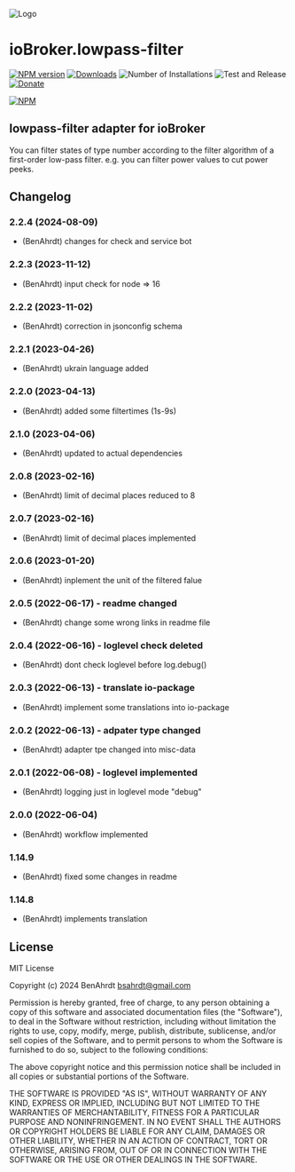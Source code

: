 ![Logo](admin/lowpass-filter.png)
# ioBroker.lowpass-filter

[![NPM version](https://img.shields.io/npm/v/iobroker.lowpass-filter.svg)](https://www.npmjs.com/package/iobroker.lowpass-filter)
[![Downloads](https://img.shields.io/npm/dm/iobroker.lowpass-filter.svg)](https://www.npmjs.com/package/iobroker.lowpass-filter)
![Number of Installations](https://iobroker.live/badges/lowpass-filter-installed.svg)
![Test and Release](https://github.com/BenAhrdt/ioBroker.lowpass-filter/workflows/Test%20and%20Release/badge.svg)
[![Donate](https://img.shields.io/badge/paypal-donate%20|%20spenden-blue.svg)](https://paypal.me/besc83)

[![NPM](https://nodei.co/npm/iobroker.lowpass-filter.png?downloads=true)](https://nodei.co/npm/iobroker.lowpass-filter/)

## lowpass-filter adapter for ioBroker

You can filter states of type number according to the filter algorithm of a first-order low-pass filter.
e.g. you can filter power values to cut power peeks.

## Changelog
<!--
	Placeholder for the next version (at the beginning of the line):
	### **WORK IN PROGRESS**
-->
### 2.2.4 (2024-08-09)
* (BenAhrdt) changes for check and service bot

### 2.2.3 (2023-11-12)
* (BenAhrdt) input check for node => 16

### 2.2.2 (2023-11-02)
* (BenAhrdt) correction in jsonconfig schema

### 2.2.1 (2023-04-26)
* (BenAhrdt) ukrain language added

### 2.2.0 (2023-04-13)
* (BenAhrdt) added some filtertimes (1s-9s)

### 2.1.0 (2023-04-06)
* (BenAhrdt) updated to actual dependencies

### 2.0.8 (2023-02-16)
* (BenAhrdt) limit of decimal places reduced to 8

### 2.0.7 (2023-02-16)
* (BenAhrdt) limit of decimal places implemented

### 2.0.6 (2023-01-20)
* (BenAhrdt) inplement the unit of the filtered falue

### 2.0.5 (2022-06-17) - readme changed
* (BenAhrdt) change some wrong links in readme file

### 2.0.4 (2022-06-16) - loglevel check deleted
* (BenAhrdt) dont check loglevel before log.debug()

### 2.0.3 (2022-06-13) - translate io-package
* (BenAhrdt) implement some translations into io-package

### 2.0.2 (2022-06-13) - adpater type changed
* (BenAhrdt) adapter tpe changed into misc-data

### 2.0.1 (2022-06-08) - loglevel implemented
* (BenAhrdt) logging just in loglevel mode "debug"

### 2.0.0 (2022-06-04)
* (BenAhrdt) workflow implemented

### 1.14.9
* (BenAhrdt) fixed some changes in readme

### 1.14.8
* (BenAhrdt) implements translation

## License
MIT License

Copyright (c) 2024 BenAhrdt <bsahrdt@gmail.com>

Permission is hereby granted, free of charge, to any person obtaining a copy
of this software and associated documentation files (the "Software"), to deal
in the Software without restriction, including without limitation the rights
to use, copy, modify, merge, publish, distribute, sublicense, and/or sell
copies of the Software, and to permit persons to whom the Software is
furnished to do so, subject to the following conditions:

The above copyright notice and this permission notice shall be included in all
copies or substantial portions of the Software.

THE SOFTWARE IS PROVIDED "AS IS", WITHOUT WARRANTY OF ANY KIND, EXPRESS OR
IMPLIED, INCLUDING BUT NOT LIMITED TO THE WARRANTIES OF MERCHANTABILITY,
FITNESS FOR A PARTICULAR PURPOSE AND NONINFRINGEMENT. IN NO EVENT SHALL THE
AUTHORS OR COPYRIGHT HOLDERS BE LIABLE FOR ANY CLAIM, DAMAGES OR OTHER
LIABILITY, WHETHER IN AN ACTION OF CONTRACT, TORT OR OTHERWISE, ARISING FROM,
OUT OF OR IN CONNECTION WITH THE SOFTWARE OR THE USE OR OTHER DEALINGS IN THE
SOFTWARE.